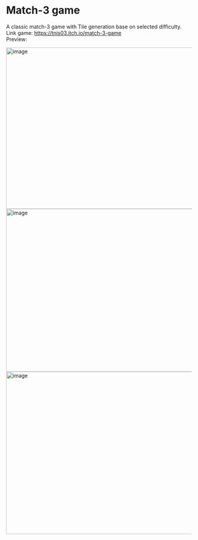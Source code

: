# Match-3 game

A classic match-3 game with Tile generation base on selected difficulty.  
Link game: https://tnis03.itch.io/match-3-game  
Preview:

<img width="785" height="437" alt="image" src="https://github.com/user-attachments/assets/71e1db9a-adf3-44cc-a9c3-f621de7f97d4" />
<img width="790" height="441" alt="image" src="https://github.com/user-attachments/assets/25559824-a560-4569-931a-f8e437fcb388" />
<img width="785" height="440" alt="image" src="https://github.com/user-attachments/assets/c47b40b7-db40-4bfa-9451-55b773fdacba" />

